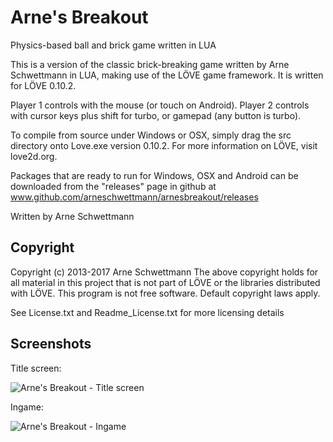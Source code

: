 Arne's Breakout 
=============

Physics-based ball and brick game written in LUA 

This is a version of the classic brick-breaking game written by Arne Schwettmann in LUA, making use of the LÖVE game framework. It is written for LÖVE 0.10.2.

Player 1 controls with the mouse (or touch on Android).
Player 2 controls with cursor keys plus shift for turbo, or gamepad (any button is turbo).

To compile from source under Windows or OSX, simply drag the src directory onto Love.exe version 0.10.2. For more information on LÖVE, visit love2d.org.

Packages that are ready to run for Windows, OSX and Android can be downloaded from the "releases" page in github at www.github.com/arneschwettmann/arnesbreakout/releases

Written by Arne Schwettmann 

## Copyright

Copyright (c) 2013-2017 Arne Schwettmann
The above copyright holds for all material in this project that is not part of LÖVE or the libraries distributed with LÖVE. This program is not free software. Default copyright laws apply.

See License.txt and Readme_License.txt for more licensing details

## Screenshots

Title screen:

![Arne's Breakout - Title screen](http://www.arneschwettmann.com/delme/screenshots/ArnesBreakout_shot0.jpg)

Ingame:

![Arne's Breakout - Ingame](http://www.arneschwettmann.com/delme/screenshots/ArnesBreakout_shot1.jpg)
